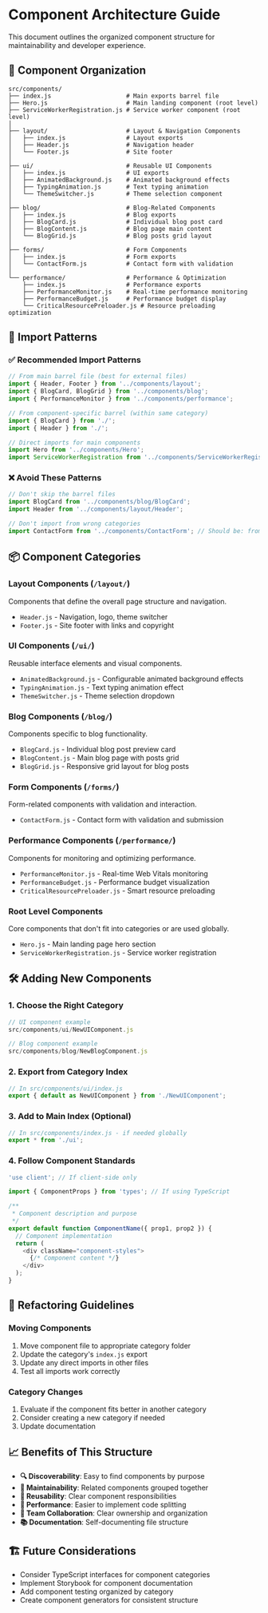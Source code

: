 # Component Architecture Guide

This document outlines the organized component structure for maintainability and developer experience.

## 📁 Component Organization

```
src/components/
├── index.js                     # Main exports barrel file
├── Hero.js                      # Main landing component (root level)
├── ServiceWorkerRegistration.js # Service worker component (root level)
│
├── layout/                      # Layout & Navigation Components
│   ├── index.js                 # Layout exports
│   ├── Header.js                # Navigation header
│   └── Footer.js                # Site footer
│
├── ui/                          # Reusable UI Components
│   ├── index.js                 # UI exports
│   ├── AnimatedBackground.js    # Animated background effects
│   ├── TypingAnimation.js       # Text typing animation
│   └── ThemeSwitcher.js         # Theme selection component
│
├── blog/                        # Blog-Related Components
│   ├── index.js                 # Blog exports
│   ├── BlogCard.js              # Individual blog post card
│   ├── BlogContent.js           # Blog page main content
│   └── BlogGrid.js              # Blog posts grid layout
│
├── forms/                       # Form Components
│   ├── index.js                 # Form exports
│   └── ContactForm.js           # Contact form with validation
│
└── performance/                 # Performance & Optimization
    ├── index.js                 # Performance exports
    ├── PerformanceMonitor.js    # Real-time performance monitoring
    ├── PerformanceBudget.js     # Performance budget display
    └── CriticalResourcePreloader.js # Resource preloading optimization
```

## 🔗 Import Patterns

### ✅ Recommended Import Patterns

```javascript
// From main barrel file (best for external files)
import { Header, Footer } from '../components/layout';
import { BlogCard, BlogGrid } from '../components/blog';
import { PerformanceMonitor } from '../components/performance';

// From component-specific barrel (within same category)
import { BlogCard } from './';
import { Header } from './';

// Direct imports for main components
import Hero from '../components/Hero';
import ServiceWorkerRegistration from '../components/ServiceWorkerRegistration';
```

### ❌ Avoid These Patterns

```javascript
// Don't skip the barrel files
import BlogCard from '../components/blog/BlogCard';
import Header from '../components/layout/Header';

// Don't import from wrong categories
import ContactForm from '../components/ContactForm'; // Should be: from '../components/forms'
```

## 📦 Component Categories

### **Layout Components** (`/layout/`)
Components that define the overall page structure and navigation.
- `Header.js` - Navigation, logo, theme switcher
- `Footer.js` - Site footer with links and copyright

### **UI Components** (`/ui/`)
Reusable interface elements and visual components.
- `AnimatedBackground.js` - Configurable animated background effects
- `TypingAnimation.js` - Text typing animation effect
- `ThemeSwitcher.js` - Theme selection dropdown

### **Blog Components** (`/blog/`)
Components specific to blog functionality.
- `BlogCard.js` - Individual blog post preview card
- `BlogContent.js` - Main blog page with posts grid
- `BlogGrid.js` - Responsive grid layout for blog posts

### **Form Components** (`/forms/`)
Form-related components with validation and interaction.
- `ContactForm.js` - Contact form with validation and submission

### **Performance Components** (`/performance/`)
Components for monitoring and optimizing performance.
- `PerformanceMonitor.js` - Real-time Web Vitals monitoring
- `PerformanceBudget.js` - Performance budget visualization
- `CriticalResourcePreloader.js` - Smart resource preloading

### **Root Level Components**
Core components that don't fit into categories or are used globally.
- `Hero.js` - Main landing page hero section
- `ServiceWorkerRegistration.js` - Service worker registration

## 🛠️ Adding New Components

### 1. Choose the Right Category
```javascript
// UI component example
src/components/ui/NewUIComponent.js

// Blog component example
src/components/blog/NewBlogComponent.js
```

### 2. Export from Category Index
```javascript
// In src/components/ui/index.js
export { default as NewUIComponent } from './NewUIComponent';
```

### 3. Add to Main Index (Optional)
```javascript
// In src/components/index.js - if needed globally
export * from './ui';
```

### 4. Follow Component Standards
```javascript
'use client'; // If client-side only

import { ComponentProps } from 'types'; // If using TypeScript

/**
 * Component description and purpose
 */
export default function ComponentName({ prop1, prop2 }) {
  // Component implementation
  return (
    <div className="component-styles">
      {/* Component content */}
    </div>
  );
}
```

## 🔄 Refactoring Guidelines

### Moving Components
1. Move component file to appropriate category folder
2. Update the category's `index.js` export
3. Update any direct imports in other files
4. Test all imports work correctly

### Category Changes
1. Evaluate if the component fits better in another category
2. Consider creating a new category if needed
3. Update documentation

## 📈 Benefits of This Structure

- **🔍 Discoverability**: Easy to find components by purpose
- **🧹 Maintainability**: Related components grouped together
- **🔄 Reusability**: Clear component responsibilities
- **🚀 Performance**: Easier to implement code splitting
- **👥 Team Collaboration**: Clear ownership and organization
- **📚 Documentation**: Self-documenting file structure

## 🏗️ Future Considerations

- Consider TypeScript interfaces for component categories
- Implement Storybook for component documentation
- Add component testing organized by category
- Create component generators for consistent structure
